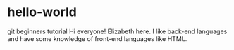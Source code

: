# hello-world
git beginners tutorial
Hi everyone!
Elizabeth here. I like back-end languages and have some knowledge of front-end languages like HTML.

